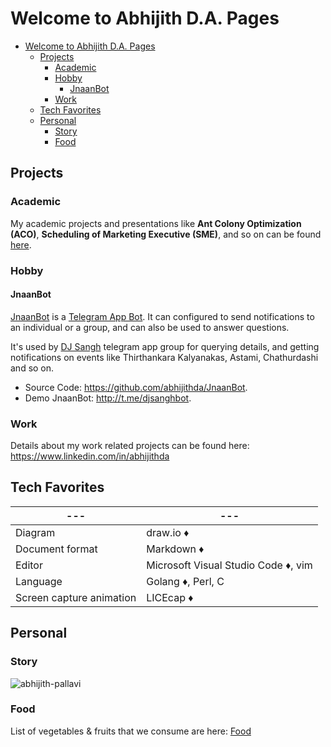 # Welcome to Abhijith D.A. Pages

- [Welcome to Abhijith D.A. Pages](#Welcome-to-Abhijith-DA-Pages)
  - [Projects](#Projects)
    - [Academic](#Academic)
    - [Hobby](#Hobby)
      - [JnaanBot](#JnaanBot)
    - [Work](#Work)
  - [Tech Favorites](#Tech-Favorites)
  - [Personal](#Personal)
    - [Story](#Story)
    - [Food](#Food)

## Projects

### Academic

My academic projects and presentations like **Ant Colony Optimization (ACO)**, **Scheduling of Marketing Executive (SME)**, and so on can be found [here](https://github.com/abhijithda/academic).

### Hobby

#### JnaanBot

[JnaanBot](http://t.me/djsanghbot) is a [Telegram App Bot](https://core.telegram.org/bots). It can configured to send notifications to an individual or a group, and can also be used to answer questions.

It's used by [DJ Sangh](http://djsangh.org/) telegram app group for querying details, and getting notifications on events like Thirthankara Kalyanakas, Astami, Chathurdashi and so on.

- Source Code: <https://github.com/abhijithda/JnaanBot>.
- Demo JnaanBot: <http://t.me/djsanghbot>.

### Work

Details about my work related projects can be found here: <https://www.linkedin.com/in/abhijithda>

## Tech Favorites

--- | ---
--- | ---
Diagram | draw.io :diamonds:
Document format | Markdown :diamonds:
Editor | Microsoft Visual Studio Code :diamonds:, vim
Language | Golang :diamonds:, Perl, C
Screen capture animation | LICEcap :diamonds:

## Personal

### Story

![abhijith-pallavi](https://www.draw.io/?lightbox=1&p=ex&highlight=0000ff&layers=1&nav=1&title=abhijith-pallavi.drawio#Uhttps%3A%2F%2Fdrive.google.com%2Fuc%3Fid%3D1ISMKScY4ChuzLAKkPKYLOScNvTwTMWD6%26export%3Ddownload)

### Food

List of vegetables & fruits that we consume are here: [Food](./docs/food.md)
